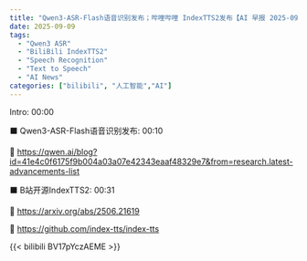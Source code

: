 ```yaml
---
title: "Qwen3-ASR-Flash语音识别发布；哔哩哔哩 IndexTTS2发布【AI 早报 2025-09-09】"
date: 2025-09-09
tags:
  - "Qwen3 ASR"
  - "BiliBili IndexTTS2"
  - "Speech Recognition"
  - "Text to Speech"
  - "AI News"
categories: ["bilibili", "人工智能","AI"]
---
```


Intro: 00:00

⬛️ Qwen3-ASR-Flash语音识别发布: 00:10

🔗 https://qwen.ai/blog?id=41e4c0f6175f9b004a03a07e42343eaaf48329e7&from=research.latest-advancements-list

⬛️ B站开源IndexTTS2: 00:31

🔗 https://arxiv.org/abs/2506.21619

🔗 https://github.com/index-tts/index-tts

{{< bilibili BV17pYczAEME >}}